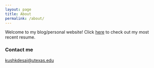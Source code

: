 ```yaml
---
layout: page
title: About
permalink: /about/
---
```


Welcome to my blog/personal website! Click [here](static/resume.pdf) to check out my most recent resume.

<!-- ### More Information

A place to include any other types of information that you'd like to include about yourself. -->

### Contact me

[kushkdesai@utexas.edu](mailto:kushkdesai@utexas.edu)